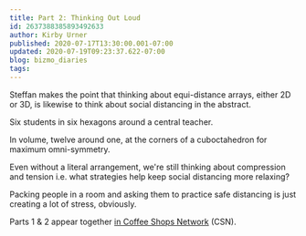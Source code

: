 ```yaml
---
title: Part 2: Thinking Out Loud
id: 2637388385893492633
author: Kirby Urner
published: 2020-07-17T13:30:00.001-07:00
updated: 2020-07-19T09:23:37.622-07:00
blog: bizmo_diaries
tags: 
---
```


Steffan makes the point that thinking about equi-distance arrays, either 2D or 3D, is likewise to think about social distancing in the abstract.

Six students in six hexagons around a central teacher.

In volume, twelve around one, at the corners of a cuboctahedron for maximum omni-symmetry.

Even without a literal arrangement, we're still thinking about compression and tension i.e. what strategies help keep social distancing more relaxing?

Packing people in a room and asking them to practice safe distancing is just creating a lot of stress, obviously.

Parts 1 & 2 appear together [in Coffee Shops Network](https://coffeeshopsnet.blogspot.com/2020/07/kirby-and-steffan-on-infinite-patterns.html) (CSN).